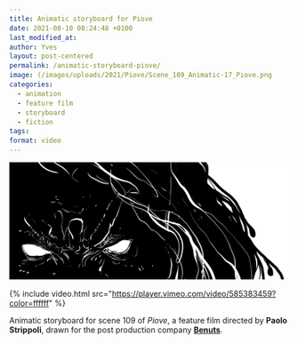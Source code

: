 ```yaml
---
title: Animatic storyboard for Piove
date: 2021-08-10 08:24:48 +0100
last_modified_at:
author: Yves
layout: post-centered
permalink: /animatic-storyboard-piove/
image: (/images/uploads/2021/Piove/Scene_109_Animatic-17_Piove.png
categories:
  - animation
  - feature film
  - storyboard
  - fiction
tags:
format: video
---
```

![animation characters test WIP sketch](/images/uploads/2021/Piove/Scene_109_Animatic-17_Piove.png)


{% include video.html src="https://player.vimeo.com/video/585383459?color=ffffff" %}


Animatic storyboard for scene 109 of *Piove*, a feature film directed by **Paolo Strippoli**, drawn for the post production company **[Benuts](https://benuts.be)**.